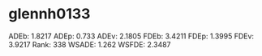 # glennh0133

ADEb: 1.8217
ADEp: 0.733
ADEv: 2.1805
FDEb: 3.4211
FDEp: 1.3995
FDEv: 3.9217
Rank: 338
WSADE: 1.262
WSFDE: 2.3487
